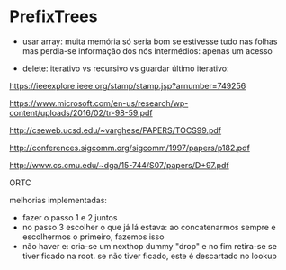 # PrefixTrees

- usar array: muita memória
              só seria bom se estivesse tudo nas folhas mas perdia-se informação dos nós intermédios: apenas um acesso

- delete: iterativo vs recursivo vs guardar último
          iterativo:

https://ieeexplore.ieee.org/stamp/stamp.jsp?arnumber=749256

https://www.microsoft.com/en-us/research/wp-content/uploads/2016/02/tr-98-59.pdf

http://cseweb.ucsd.edu/~varghese/PAPERS/TOCS99.pdf

http://conferences.sigcomm.org/sigcomm/1997/papers/p182.pdf

http://www.cs.cmu.edu/~dga/15-744/S07/papers/D+97.pdf


ORTC

melhorias implementadas:
- fazer o passo 1 e 2 juntos
- no passo 3 escolher o que já lá estava: ao concatenarmos sempre e escolhermos o primeiro, fazemos isso
- não haver e: cria-se um nexthop dummy "drop" e no fim retira-se se tiver ficado na root. se não tiver ficado, este é descartado no lookup
